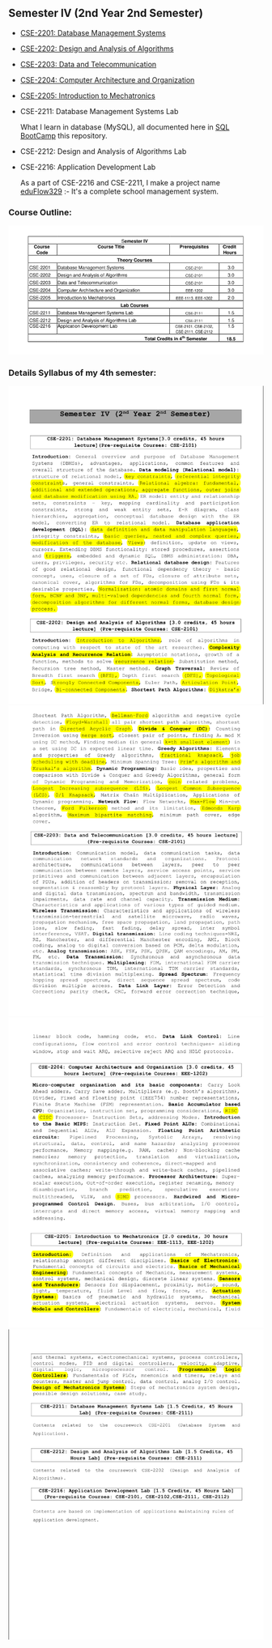 ## Semester IV (2nd Year 2nd Semester)

- [CSE-2201: Database Management Systems](./cse_2201/)
- [CSE-2202: Design and Analysis of Algorithms](./cse_2202/)
- [CSE-2203: Data and Telecommunication](./cse_2203/)
- [CSE-2204: Computer Architecture and Organization](./cse_2204/)
- [CSE-2205: Introduction to Mechatronics](./cse_2205/)
- CSE-2211: Database Management Systems Lab

  What I learn in database (MySQL), all documented here in
  [SQL BootCamp](https://github.com/eyasir329/ultimate_mysql_bootcamp) this repository.

- CSE-2212: Design and Analysis of Algorithms Lab

- CSE-2216: Application Development Lab

  As a part of CSE-2216 and CSE-2211, I make a project name [eduFlow329](https://github.com/eyasir329/eduflow329) :- It's a complete school management system.

### Course Outline:

![semester3](./extra/outline.png)

### Details Syllabus of my 4th semester:

![sy1](./extra/sy1.png)
![sy2](./extra/sy2.png)
![sy3](./extra/sy3.png)
![sy4](./extra/sy4.png)
